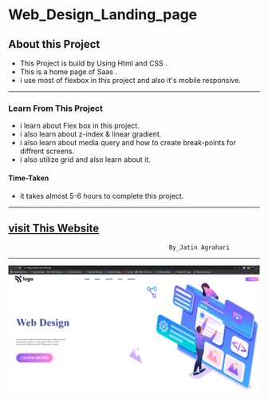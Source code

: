 # Web_Design_Landing_page


## About this Project
- This Project is build by Using Html and CSS .                
- This is a home page of Saas .
- i use most of flexbox in this project and also it's  mobile responsive.  

---

### Learn From This Project
- i learn about Flex box in this project.
- i  also learn about z-index & linear gradient.
- i also learn about media query and how to create break-points for diffrent screens.
- i also utilize grid and also learn about it.

#### Time-Taken
- it takes almost 5-6 hours to complete this project.
---
[visit This Website](https://design-wed.netlify.app/)
---

                                                 By_Jatin Agrahari

---

![Demo-images](https://github.com/jatin2311/Design-landing-page/blob/master/Demo/ss-01.png)
